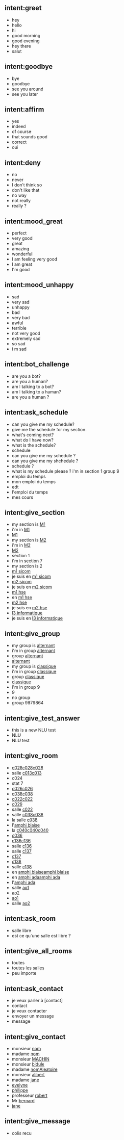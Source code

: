 ## intent:greet
- hey
- hello
- hi
- good morning
- good evening
- hey there
- salut

## intent:goodbye
- bye
- goodbye
- see you around
- see you later

## intent:affirm
- yes
- indeed
- of course
- that sounds good
- correct
- oui

## intent:deny
- no
- never
- I don't think so
- don't like that
- no way
- not really
- really ?

## intent:mood_great
- perfect
- very good
- great
- amazing
- wonderful
- I am feeling very good
- I am great
- I'm good

## intent:mood_unhappy
- sad
- very sad
- unhappy
- bad
- very bad
- awful
- terrible
- not very good
- extremely sad
- so sad
- i m sad

## intent:bot_challenge
- are you a bot?
- are you a human?
- am I talking to a bot?
- am I talking to a human?
- are you a human ?

## intent:ask_schedule
- can you give me my schedule?
- give me the schedule for my section.
- what's coming next?
- what do I have now?
- what is the schedule?
- schedule
- can you give me my schedule ?
- can you give me my shchedule ?
- schedule ?
- what is my schedule please ? i'm in section 1 group 9
- emploi du temps
- mon emploi du temps
- edt
- l'emploi du temps
- mes cours

## intent:give_section
- my section is [M1](section)
- i'm in [M1](section)
- [M1](section)
- my section is [M2](section)
- i'm in [M2](section)
- [M2](section)
- section 1
- i'm in section 7
- my section is 2
- [m1 sicom](section)
- je suis en [m1 sicom](section)
- [m2 sicom](section)
- je suis en [m2 sicom](section)
- [m1 hse](section)
- en [m1 hse](section)
- [m2 hse](section)
- je suis en [m2 hse](section)
- [l3 informatique](section)
- je suis en [l3 informatique](section)

## intent:give_group
- my group is [alternant](group)
- i'm in group [alternant](group)
- group [alternant](group)
- [alternant](group)
- my group is [classique](group)
- i'm in group [classique](group)
- group [classique](group)
- [classique](group)
- i'm in group 9
- 9
- no group
- group 9879864

## intent:give_test_answer
- this is a new NLU test
- NLU
- NLU test

## intent:give_room
- [c028](room)[c028](room)[c028](section)
- salle [c013](room)[c013](section)
- c024
- stat 7
- [c026](room)[c026](room)
- [c038](room)[c038](section)
- [c022](room)[c022](section)
- [c029](room)
- salle [c022](room)
- salle [c038](room)[c038](section)
- la salle [c038](room)
- l'[amphi blaise](room)
- la [c040](room)[c040](room)[c040](section)
- [c036](room)
- [c136](room)[c136](section)
- salle [c136](room)
- salle [c137](room)
- [c137](room)
- [c138](room)
- salle [c138](room)
- en [amphi blaise](room)[amphi blaise](section)
- en [amphi ada](room)[amphi ada](section)
- l'[amphi ada](room)
- salle [ao1](room)
- [ao2](room)
- [ao1](room)
- salle [ao2](room)

## intent:ask_room
- salle libre
- est ce qu'une salle est libre ?

## intent:give_all_rooms
- toutes
- toutes les salles
- peu importe

## intent:ask_contact
- je veux parler à [contact]
- contact
- je veux contacter
- envoyer un message
- message

## intent:give_contact
- monsieur [nom](contact)
- madame [nom](contact)
- monsieur [MACHIN](contact)
- monsieur [bidule](contact)
- madame [nomAleatoire](contact)
- monsieur [alibert](contact)
- madame [jane](contact)
- [evelyne](contact)
- [philippe](contact)
- professeur [robert](contact)
- Mr [bernard](contact)
- [jane](contact)

## intent:give_message
- colis recu
